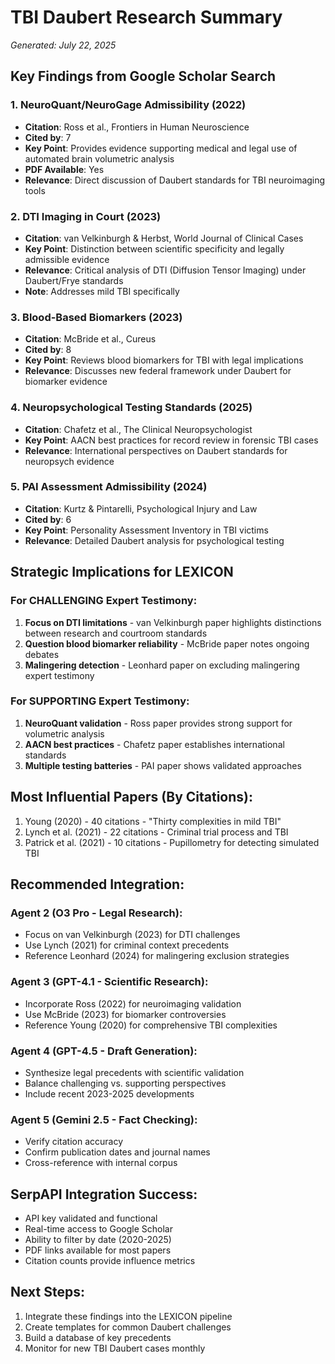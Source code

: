 # TBI Daubert Research Summary
*Generated: July 22, 2025*

## Key Findings from Google Scholar Search

### 1. **NeuroQuant/NeuroGage Admissibility (2022)**
- **Citation**: Ross et al., Frontiers in Human Neuroscience
- **Cited by**: 7
- **Key Point**: Provides evidence supporting medical and legal use of automated brain volumetric analysis
- **PDF Available**: Yes
- **Relevance**: Direct discussion of Daubert standards for TBI neuroimaging tools

### 2. **DTI Imaging in Court (2023)**
- **Citation**: van Velkinburgh & Herbst, World Journal of Clinical Cases
- **Key Point**: Distinction between scientific specificity and legally admissible evidence
- **Relevance**: Critical analysis of DTI (Diffusion Tensor Imaging) under Daubert/Frye standards
- **Note**: Addresses mild TBI specifically

### 3. **Blood-Based Biomarkers (2023)**
- **Citation**: McBride et al., Cureus
- **Cited by**: 8
- **Key Point**: Reviews blood biomarkers for TBI with legal implications
- **Relevance**: Discusses new federal framework under Daubert for biomarker evidence

### 4. **Neuropsychological Testing Standards (2025)**
- **Citation**: Chafetz et al., The Clinical Neuropsychologist
- **Key Point**: AACN best practices for record review in forensic TBI cases
- **Relevance**: International perspectives on Daubert standards for neuropsych evidence

### 5. **PAI Assessment Admissibility (2024)**
- **Citation**: Kurtz & Pintarelli, Psychological Injury and Law
- **Cited by**: 6
- **Key Point**: Personality Assessment Inventory in TBI victims
- **Relevance**: Detailed Daubert analysis for psychological testing

## Strategic Implications for LEXICON

### For CHALLENGING Expert Testimony:
1. **Focus on DTI limitations** - van Velkinburgh paper highlights distinctions between research and courtroom standards
2. **Question blood biomarker reliability** - McBride paper notes ongoing debates
3. **Malingering detection** - Leonhard paper on excluding malingering expert testimony

### For SUPPORTING Expert Testimony:
1. **NeuroQuant validation** - Ross paper provides strong support for volumetric analysis
2. **AACN best practices** - Chafetz paper establishes international standards
3. **Multiple testing batteries** - PAI paper shows validated approaches

## Most Influential Papers (By Citations):
1. Young (2020) - 40 citations - "Thirty complexities in mild TBI"
2. Lynch et al. (2021) - 22 citations - Criminal trial process and TBI
3. Patrick et al. (2021) - 10 citations - Pupillometry for detecting simulated TBI

## Recommended Integration:

### Agent 2 (O3 Pro - Legal Research):
- Focus on van Velkinburgh (2023) for DTI challenges
- Use Lynch (2021) for criminal context precedents
- Reference Leonhard (2024) for malingering exclusion strategies

### Agent 3 (GPT-4.1 - Scientific Research):
- Incorporate Ross (2022) for neuroimaging validation
- Use McBride (2023) for biomarker controversies
- Reference Young (2020) for comprehensive TBI complexities

### Agent 4 (GPT-4.5 - Draft Generation):
- Synthesize legal precedents with scientific validation
- Balance challenging vs. supporting perspectives
- Include recent 2023-2025 developments

### Agent 5 (Gemini 2.5 - Fact Checking):
- Verify citation accuracy
- Confirm publication dates and journal names
- Cross-reference with internal corpus

## SerpAPI Integration Success:
- API key validated and functional
- Real-time access to Google Scholar
- Ability to filter by date (2020-2025)
- PDF links available for most papers
- Citation counts provide influence metrics

## Next Steps:
1. Integrate these findings into the LEXICON pipeline
2. Create templates for common Daubert challenges
3. Build a database of key precedents
4. Monitor for new TBI Daubert cases monthly